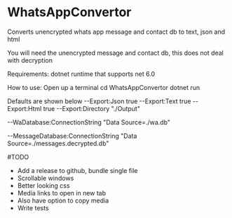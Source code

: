 # WhatsAppConvertor
Converts unencrypted whats app message and contact db to text, json and html

You will need the unencrypted message and contact db, this does not deal with decryption

Requirements:
dotnet runtime that supports net 6.0

How to use:
Open up a terminal
cd WhatsAppConvertor
dotnet run

Defaults are shown below
--Export:Json true
--Export:Text true
--Export:Html true
--Export:Directory "./Output"

--WaDatabase:ConnectionString "Data Source=./wa.db"

--MessageDatabase:ConnectionString "Data Source=./messages.decrypted.db"

#TODO
 - Add a release to github, bundle single file
 - Scrollable windows
 - Better looking css
 - Media links to open in new tab
 - Also have option to copy media
 - Write tests
